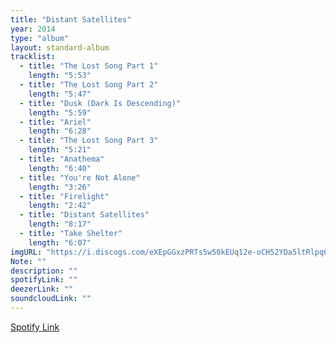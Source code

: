 ```yaml
---
title: "Distant Satellites"
year: 2014
type: "album"
layout: standard-album
tracklist:
  - title: "The Lost Song Part 1" 
    length: "5:53"
  - title: "The Lost Song Part 2" 
    length: "5:47"
  - title: "Dusk (Dark Is Descending)" 
    length: "5:59"
  - title: "Ariel" 
    length: "6:28"
  - title: "The Lost Song Part 3" 
    length: "5:21"
  - title: "Anathema" 
    length: "6:40"
  - title: "You're Not Alone" 
    length: "3:26"
  - title: "Firelight" 
    length: "2:42"
  - title: "Distant Satellites" 
    length: "8:17"
  - title: "Take Shelter" 
    length: "6:07"
imgURL: "https://i.discogs.com/eXEpGGxzPRTs5w50kEUq12e-oCH52YDa5ltRlpq6RN0/rs:fit/g:sm/q:90/h:600/w:600/czM6Ly9kaXNjb2dz/LWRhdGFiYXNlLWlt/YWdlcy9SLTU3NzE1/ODktMTQwMjQyMzQ4/MS03OTUxLmpwZWc.jpeg"
Note: ""
description: ""
spotifyLink: ""
deezerLink: ""
soundcloudLink: ""
---
```

[Spotify Link]()



